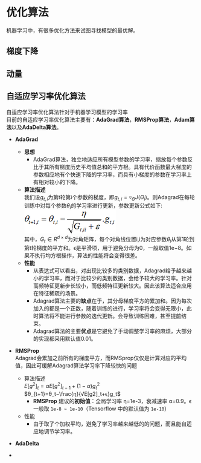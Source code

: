 # 优化算法  
机器学习中，有很多优化方法来试图寻找模型的最优解。  
## 梯度下降
##  动量
## 自适应学习率优化算法  
  自适应学习率优化算法针对于机器学习模型的学习率  
  目前的自适应学习率优化算法主要有：**AdaGrad算法**，**RMSProp算法**，**Adam算法**以及**AdaDelta算法**。
  - **AdaGrad**  
    - **思想**  
      - AdaGrad算法，独立地适应所有模型参数的学习率，缩放每个参数反比于其所有梯度历史平均值总和的平方根。具有代价函数最大梯度的参数相应地有个快速下降的学习率，而具有小梯度的参数在学习率上有相对较小的下降。
    - **算法描述**  
      我们设$g_{t,i}$为第t轮第i个参数的梯度，即$g_{t,i}=\triangledown_\Theta J(\Theta_i)$。则Adagrad在每轮训练中对每个参数$θ_i$的学习率进行更新，参数更新公式如下:   
      ![](https://github.com/sfxz035/DL-Learning/raw/master/picture/5005591-0529f9aa9b0bcff0.png)  
      其中，$G_t∈ {R}^{d\times d}$为对角矩阵，每个对角线位置i,i为对应参数$θ_i$从第1轮到第t轮梯度的平方和。ϵ是平滑项，用于避免分母为0，一般取值1e−8。如果不执行均方根操作，算法的性能将会变得很差。
    - **性能**  
      - 从表达式可以看出，对出现比较多的类别数据，Adagrad给予越来越小的学习率，而对于比较少的类别数据，会给予较大的学习率。针对高频特征更新步长较小，而低频特征更新较大。因此该算法适合应用在特征稀疏的场景。
      - Adagrad算法主要的**缺点**在于，其分母梯度平方的累加和。因为每次加入的都是一个正数，随着训练的进行，学习率将会变得无限小，此时算法将不能进行参数的迭代更新。会导致训练困难，甚至提前结束。
      - Adagrad算法的主要**优点**是它避免了手动调整学习率的麻烦，大部分的实现都采用默认值0.01。
  - **RMSProp**  
    Adagrad会累加之前所有的梯度平方，而RMSprop仅仅是计算对应的平均值，因此可缓解Adagrad算法学习率下降较快的问题  
    - 算法描述  
      $E[g^2]_t=αE[g^2]_{t−1}+(1-α)g_t^2$  
      $θ_{t+1}=θ_t−\frac{η}{√E[g2]_t+ϵ}g_t$  
      - **RMSProp** 建议的**初始值**：全局学习率 η=1e-3，衰减速率 α=0.9。ϵ一般取 `1e-8 ~ 1e-10`（Tensorflow 中的默认值为 `1e-10`）
    - 性能  
      - 由于取了个加权平均，避免了学习率越来越低的的问题，而且能自适应地调节学习率。
  - **AdaDelta**  
    
  - 

<!--stackedit_data:
eyJoaXN0b3J5IjpbLTEzNjAwNzc5NTMsNTUzNzcwMDcyLC0xMj
QwNTUxNzc1LDEyNDczMTQxMzEsLTg2MDUwMTQ2NCwtMjk0NzAz
ODM4LDIzMjI5NjI4OV19
-->